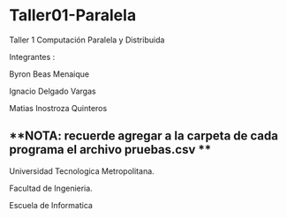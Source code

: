 # Taller01-Paralela
Taller 1 Computación Paralela y Distribuida

Integrantes :

Byron Beas Menaique

Ignacio Delgado Vargas

Matias Inostroza Quinteros

**NOTA: recuerde agregar a la carpeta de cada programa el archivo pruebas.csv **
--------------------------------------------


Universidad Tecnologica Metropolitana.

Facultad de Ingenieria.

Escuela de Informatica
